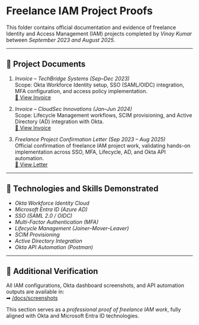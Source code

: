 # Freelance IAM Project Proofs

This folder contains official documentation and evidence of freelance Identity and Access Management (IAM) projects completed by *Vinay Kumar* between *September 2023 and August 2025*.

---

## 🧾 Project Documents

1. *Invoice – TechBridge Systems (Sep–Dec 2023)*  
   Scope: Okta Workforce Identity setup, SSO (SAML/OIDC) integration, MFA configuration, and access policy implementation.  
   [📄 View Invoice](docs/proofs/Invoice_TechBridge_Inv-2024-001.pdf)

2. *Invoice – CloudSec Innovations (Jan–Jun 2024)*  
   Scope: Lifecycle Management workflows, SCIM provisioning, and Active Directory (AD) integration with Okta.  
   [📄 View Invoice](docs/proofs/Invoice_CloudSec_Inv-2024-002.pdf)

3. *Freelance Project Confirmation Letter (Sep 2023 – Aug 2025)*  
   Official confirmation of freelance IAM project work, validating hands-on implementation across SSO, MFA, Lifecycle, AD, and Okta API automation.  
   [📄 View Letter](docs/proofs/Freelance_Project_Confirmation_Vinay_Kumar.pdf)

---

## 🧩 Technologies and Skills Demonstrated
- *Okta Workforce Identity Cloud*
- *Microsoft Entra ID (Azure AD)*
- *SSO (SAML 2.0 / OIDC)*
- *Multi-Factor Authentication (MFA)*
- *Lifecycle Management (Joiner–Mover–Leaver)*
- *SCIM Provisioning*
- *Active Directory Integration*
- *Okta API Automation (Postman)*

---

## 🔗 Additional Verification
All IAM configurations, Okta dashboard screenshots, and API automation outputs are available in:  
➡ [/docs/screenshots](../screenshots)

This section serves as a *professional proof of freelance IAM work*, fully aligned with Okta and Microsoft Entra ID technologies.
